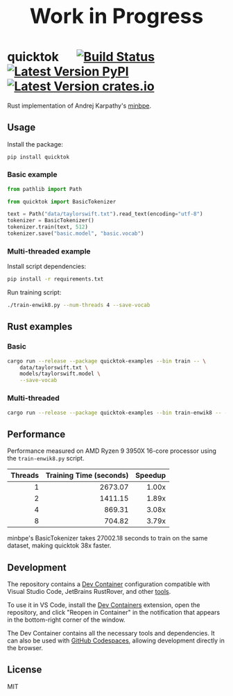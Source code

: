 <p align="center" style="font-size: 48px; font-weight: bold;">Work in Progress</p>

# quicktok &emsp; [![Build Status]][Actions] [![Latest Version PyPI]][PyPI] [![Latest Version crates.io]][crates.io]

[Build Status]: https://img.shields.io/github/actions/workflow/status/krzysztofwos/quicktok/CI.yml?branch=main
[Actions]: https://github.com/krzysztofwos/quicktok/actions?query=branch%3Amain
[Latest Version PyPI]: https://img.shields.io/pypi/v/quicktok.svg
[PyPI]: https://pypi.org/project/quicktok/
[Latest Version crates.io]: https://img.shields.io/crates/v/quicktok.svg
[crates.io]: https://crates.io/crates/quicktok

Rust implementation of Andrej Karpathy's [minbpe](https://github.com/karpathy/minbpe).

## Usage

Install the package:

```bash
pip install quicktok
```

### Basic example

```python
from pathlib import Path

from quicktok import BasicTokenizer

text = Path("data/taylorswift.txt").read_text(encoding="utf-8")
tokenizer = BasicTokenizer()
tokenizer.train(text, 512)
tokenizer.save("basic.model", "basic.vocab")
```

### Multi-threaded example

Install script dependencies:

```bash
pip install -r requirements.txt
```

Run training script:

```bash
./train-enwik8.py --num-threads 4 --save-vocab
```

## Rust examples

### Basic

```bash
cargo run --release --package quicktok-examples --bin train -- \
    data/taylorswift.txt \
    models/taylorswift.model \
    --save-vocab
```

### Multi-threaded

```bash
cargo run --release --package quicktok-examples --bin train-enwik8 -- --num-threads 4 --save-vocab
```

## Performance

Performance measured on AMD Ryzen 9 3950X 16-core processor using the `train-enwik8.py` script.

| Threads | Training Time (seconds) | Speedup |
| ------: | ----------------------: | ------: |
|       1 |                 2673.07 |   1.00x |
|       2 |                 1411.15 |   1.89x |
|       4 |                  869.31 |   3.08x |
|       8 |                  704.82 |   3.79x |

minbpe's BasicTokenizer takes 27002.18 seconds to train on the same dataset, making quicktok 38x faster.

## Development

The repository contains a [Dev Container](https://containers.dev/overview) configuration compatible with Visual Studio Code, JetBrains RustRover, and other [tools](https://containers.dev/supporting).

To use it in VS Code, install the [Dev Containers](https://marketplace.visualstudio.com/items?itemName=ms-vscode-remote.remote-containers) extension, open the repository, and click "Reopen in Container" in the notification that appears in the bottom-right corner of the window.

The Dev Container contains all the necessary tools and dependencies. It can also be used with [GitHub Codespaces](https://github.com/features/codespaces), allowing development directly in the browser.

## License

MIT
